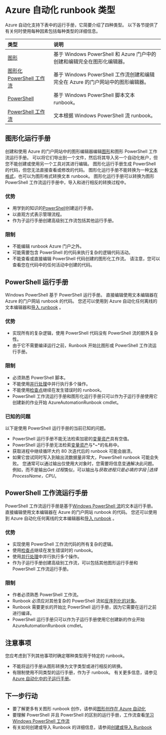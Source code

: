 <properties 
   pageTitle="Azure 自动化 Runbook 类型"
   description="介绍了不同类型的运行手册，您可以使用在 Azure 自动化和确定使用哪种类型时，应考虑到的因素。 "
   services="automation"
   documentationCenter=""
   authors="mgoedtel"
   manager="jwhit"
   editor="tysonn" />
<tags 
   ms.service="automation"
   ms.devlang="na"
   ms.topic="article"
   ms.tgt_pltfrm="na"
   ms.workload="infrastructure-services"
   ms.date="09/12/2016"
   ms.author="bwren" />

# <a name="azure-automation-runbook-types"></a>Azure 自动化 runbook 类型

Azure 自动化支持下表中的运行手册，它简要介绍了四种类型。  以下各节提供了有关何时使用每种因素包括每种类型的详细信息。


| 类型 |  说明 |
|:---|:---|
| [图形](#graphical-runbooks) | 基于 Windows PowerShell 和 Azure 门户中的创建和编辑完全在图形化编辑器。 | 
| [图形化 PowerShell 工作流](#graphical-runbooks) | 基于 Windows PowerShell 工作流创建和编辑完全在 Azure 的门户网站中的图形编辑器。 
| [PowerShell](#powershell-runbooks) | 基于 Windows PowerShell 脚本文本 runbook。
| [PowerShell 工作流](#powershell-workflow-runbooks) | 文本根据 Windows PowerShell 流 runbook。 |


## <a name="graphical-runbooks"></a>图形化运行手册

创建和使用 Azure 的门户网站中的图形编辑器编辑[图形](automation-runbook-types.md#graphical-runbooks)和图形 PowerShell 工作流运行手册。  可以将它们导出到一个文件，然后将其导入另一个自动化帐户，但您不能创建或使用另一个工具对其进行编辑。  图形化运行手册生成 PowerShell 的代码，但您无法直接查看或修改的代码。 图形化运行手册不能转换为一种[文本格式](automation-runbook-types.md)，也可以为图形格式转换文本 runbook。 图形化运行手册可以转换为图形 PowerShell 工作流运行手册中，导入和进行相反的转换过程中。

### <a name="advantages"></a>优势

- 用学到的知识的[PowerShell](automation-powershell-workflow.md)创建运行手册。
- 以直观方式表示管理流程。
- 作为子运行手册创建高级别工作流包括其他运行手册。


### <a name="limitations"></a>限制

- 不能编辑 runbook Azure 门户之外。
- 可能需要包含 PowerShell 的代码来执行复杂的逻辑代码活动。
- 不能查看或直接编辑 PowerShell 代码创建的图形化工作流。 请注意，您可以查看您在代码中的任何活动中创建的代码。


## <a name="powershell-runbooks"></a>PowerShell 运行手册

Windows PowerShell 基于 PowerShell 运行手册。  直接编辑使用文本编辑器在 Azure 的门户网站 runbook 的代码。  您还可以使用到 Azure 自动化任何离线的文本编辑器和[导入 runbook](http://msdn.microsoft.com/library/azure/dn643637.aspx) 。

### <a name="advantages"></a>优势

- 实现所有的复杂逻辑，使用 PowerShell 代码没有 PowerShell 流的额外复杂性。 
- 由于它不需要编译运行之前，Runbook 开始比图形或 PowerShell 工作流运行手册。

### <a name="limitations"></a>限制

- 必须熟悉 PowerShell 脚本。
- 不能使用[并行处理](automation-powershell-workflow.md#parallel-processing)中并行执行多个操作。
- 不能使用[检查点](automation-powershell-workflow.md#checkpoints)继续在发生错误时的 runbook。
- PowerShell 工作流运行手册和图形化运行手册只可以作为子运行手册使用它创建新的作业开始 AzureAutomationRunbook cmdlet。

### <a name="known-issues"></a>已知的问题
以下是使用 PowerShell 运行手册的当前已知的问题。

- PowerShell 运行手册不能无法检索加密的[变量资产](automation-variables.md)具有空值。
- PowerShell 运行手册无法检索[变量资产](automation-variables.md)与*~*的名称中。
- 获取进程中继续循环大约 80 次迭代后的 runbook 可能会崩溃。 
- 如果它尝试同时写入到输出流数据量非常大，PowerShell runbook 可能会失败。   您通常可以通过输出仅使用大对象时，您需要将信息变通解决此问题。  例如，而不是输出*Get 过程*类似，可以输出与*获取进程只是必填的字段 |选择 ProcessName，CPU*。

## <a name="powershell-workflow-runbooks"></a>PowerShell 工作流运行手册

PowerShell 工作流运行手册是基于[Windows PowerShell 流](automation-powershell-workflow.md)的文本运行手册。  直接编辑使用文本编辑器在 Azure 的门户网站 runbook 的代码。  您还可以使用到 Azure 自动化任何离线的文本编辑器和[导入 runbook](http://msdn.microsoft.com/library/azure/dn643637.aspx) 。

### <a name="advantages"></a>优势

- 实现使用 PowerShell 工作流代码的所有复杂的逻辑。
- 使用[检查点](automation-powershell-workflow.md#checkpoints)继续在发生错误时的 runbook。
- 使用[并行处理](automation-powershell-workflow.md#parallel-processing)中并行执行多个操作。
- 作为子运行手册创建高级别工作流，可以包括其他图形运行手册和 PowerShell 工作流运行手册。


### <a name="limitations"></a>限制

- 作者必须熟悉 PowerShell 工作流。
- Runbook 必须应对其他复杂的 PowerShell 流如[反序列化的对象](automation-powershell-workflow.md#code-changes)。
- Runbook 需要更长的开始比 PowerShell 运行手册，因为它需要在运行之前进行编译。
- PowerShell 运行手册只可以作为子运行手册使用它创建新的作业开始 AzureAutomationRunbook cmdlet。


## <a name="considerations"></a>注意事项

您应考虑到下列其他事项时确定哪种类型用于特定的 runbook。

- 不能将运行手册从图形转换为文字类型或进行相反的转换。
- 有限制使用不同类型的运行手册，作为子 runbook。  有关更多信息，请参见[Azure 自动化中的子运行手册](automation-child-runbooks.md)。

  
## <a name="next-steps"></a>下一步行动

- 要了解更多有关图形 runbook 创作，请参阅[图形创作在 Azure 自动化](automation-graphical-authoring-intro.md)
- 要理解 PowerShell 并且 PowerShell 的区别的运行手册，工作流查看[学习 Windows PowerShell 工作流](automation-powershell-workflow.md)
- 有关如何创建或导入 Runbook 的详细信息，请参阅[创建或导入 Runbook](automation-creating-importing-runbook.md)



